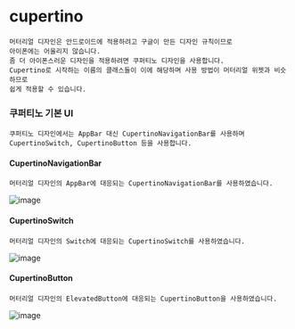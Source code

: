 # cupertino

```
머터리얼 디자인은 안드로이드에 적용하려고 구글이 만든 디자인 규칙이므로 
아이폰에는 어울리지 않습니다.
좀 더 아이폰스러운 디자인을 적용하려면 쿠퍼티노 디자인을 사용합니다.
Cupertino로 시작하는 이름의 클래스들이 이에 해당하며 사용 방법이 머터리얼 위젯과 비슷하므로
쉽게 적용할 수 있습니다.
```

### 쿠퍼티노 기본 UI
```
쿠퍼티노 디자인에서는 AppBar 대신 CupertinoNavigationBar를 사용하며
CupertinoSwitch, CupertinoButton 등을 사용합니다.
```

#### CupertinoNavigationBar
```
머터리얼 디자인의 AppBar에 대응되는 CupertinoNavigationBar를 사용하였습니다.
```
![image](https://user-images.githubusercontent.com/58906858/210199025-ac6bd920-1efd-4985-908e-234e5fa419cf.png)

#### CupertinoSwitch
```
머터리얼 디자인의 Switch에 대응되는 CupertinoSwitch를 사용하였습니다.
```
![image](https://user-images.githubusercontent.com/58906858/210199181-3a25fd19-9585-4113-8674-306b73182f20.png)

#### CupertinoButton
```
머터리얼 디자인의 ElevatedButton에 대응되는 CupertinoButton을 사용하였습니다.
```
![image](https://user-images.githubusercontent.com/58906858/210199432-d8cc258f-825b-4d5e-a32a-154a658d3031.png)
